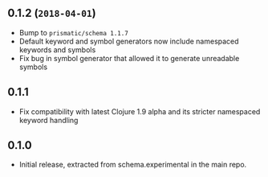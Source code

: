 ## 0.1.2 (`2018-04-01`)
 * Bump to `prismatic/schema 1.1.7`
 * Default keyword and symbol generators now include namespaced
   keywords and symbols
 * Fix bug in symbol generator that allowed it to generate
   unreadable symbols

## 0.1.1
 * Fix compatibility with latest Clojure 1.9 alpha and its stricter namespaced keyword handling

## 0.1.0
 * Initial release, extracted from schema.experimental in the main repo.

